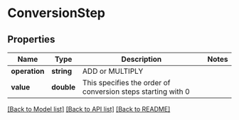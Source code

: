 # ConversionStep

## Properties
Name | Type | Description | Notes
------------ | ------------- | ------------- | -------------
**operation** | **string** | ADD or MULTIPLY | 
**value** | **double** | This specifies the order of conversion steps starting with 0 | 

[[Back to Model list]](../../README.md#documentation-for-models) [[Back to API list]](../../README.md#documentation-for-api-endpoints) [[Back to README]](../../README.md)
